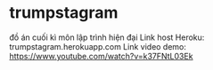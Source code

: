 # trumpstagram
đồ án cuối kì môn lập trình hiện đại
Link host Heroku: trumpstagram.herokuapp.com
Link video demo: https://www.youtube.com/watch?v=k37FNtL03Ek
